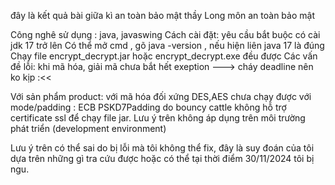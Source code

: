 đây là kết quả bài giữa kì an toàn bảo mật thầy Long môn an toàn bảo mật

Công nghê sử dụng : java, javaswing
Cách cài đặt:
  yêu cầu bắt buộc có cài jdk 17 trở lên
  Có thể mở cmd , gõ java -version , nếu hiện liên java  17 là đúng
  Chạy file encrypt_decrypt.jar hoặc encrypt_decrypt.exe đều được
Các vấn đề lỗi:
   khi mã hóa, giải mã chưa bắt hết exeption ---> cháy deadline nên ko kịp :<<
   
   
   Với sản phẩm product: với mã hóa đối xứng DES,AES chưa chạy được với mode/padding : ECB PSKD7Padding do bouncy cattle không hỗ trợ certificate ssl để chạy file jar.
   Lưu ý trên không áp dụng trên môi trường phát triển (development environment)

   Lưu ý trên có thể sai do bị lỗi mà tôi không thể fix, đây là suy đoán của tôi dựa trên những gì tra cứu được hoặc có thể tại thời điểm 30/11/2024 tôi bị ngu.

 
